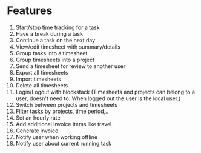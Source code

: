 # Features

1. Start/stop time tracking for a task
1. Have a break during a task
1. Continue a task on the next day
1. View/edit timesheet with summary/details
1. Group tasks into a timesheet
1. Group timesheets into a project
1. Send a timesheet for review to another user
1. Export all timesheets
1. Import timesheets
1. Delete all timesheets
1. Login/Logout with blockstack (Timesheets and projects can belong to a user, doesn't need to. When logged out the user is the local user.)
1. Switch between projects and timesheets
1. Filter tasks by projects, time period,..
1. Set an hourly rate
1. Add additional invoice items like travel
1. Generate invoice
1. Notify user when working offline
1. Notify user about current running task
